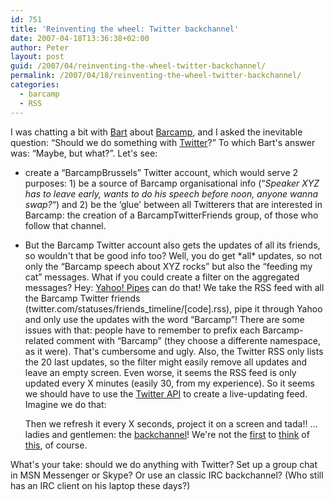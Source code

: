 ```yaml
---
id: 751
title: 'Reinventing the wheel: Twitter backchannel'
date: 2007-04-18T13:36:38+02:00
author: Peter
layout: post
guid: /2007/04/reinventing-the-wheel-twitter-backchannel/
permalink: /2007/04/18/reinventing-the-wheel-twitter-backchannel/
categories:
  - barcamp
  - RSS
---
```

I was chatting a bit with [Bart](http://www.ondernemeringent.be) about [Barcamp](http://barcamp.forret.com), and I asked the inevitable question: &#8220;Should we do something with [Twitter](http://www.twitter.com)?&#8221; To which Bart's answer was: &#8220;Maybe, but what?&#8221;. Let's see:

  * create a &#8220;BarcampBrussels&#8221; Twitter account, which would serve 2 purposes: 1) be a source of Barcamp organisational info (&#8220;_Speaker XYZ has to leave early, wants to do his speech before noon, anyone wanna swap?_&#8220;) and 2) be the &#8216;glue' between all Twitterers that are interested in Barcamp: the creation of a BarcampTwitterFriends group, of those who follow that channel.
  * But the Barcamp Twitter account also gets the updates of all its friends, so wouldn't that be good info too? Well, you do get \*all\* updates, so not only the &#8220;Barcamp speech about XYZ rocks&#8221; but also the &#8220;feeding my cat&#8221; messages. What if you could create a filter on the aggregated messages? Hey: [Yahoo! Pipes](http://pipes.yahoo.com) can do that! We take the RSS feed with all the Barcamp Twitter friends (twitter.com/statuses/friends_timeline/[code].rss), pipe it through Yahoo and only use the updates with the word &#8220;Barcamp&#8221;! 
    There are some issues with that: people have to remember to prefix each Barcamp-related comment with &#8220;Barcamp&#8221; (they choose a differente namespace, as it were). That's cumbersome and ugly. Also, the Twitter RSS only lists the 20 last updates, so the filter might easily remove all updates and leave an empty screen. Even worse, it seems the RSS feed is only updated every X minutes (easily 30, from my experience). So it seems we should have to use the [Twitter API](http://twitter.com/help/api) to create a live-updating feed. Imagine we do that:
    
    Then we refresh it every X seconds, project it on a screen and tada!! &#8230; ladies and gentlemen: the [backchannel](http://en.wikipedia.org/wiki/Backchannel)! We're not the [first](http://blogs.zdnet.com/social/?p=110) to [think](http://irish.typepad.com/irisheyes/2007/03/twitter_the_off.html) of [this](http://with.gilbert.org/2007/03/12/twitter-as-microblogging-timelog-and-team-tool), of course. </li> </ul> 
    
    What's your take: should we do anything with Twitter? Set up a group chat in MSN Messenger or Skype? Or use an classic IRC backchannel? (Who still has an IRC client on his laptop these days?)